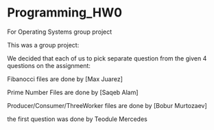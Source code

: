 # Programming_HW0
For Operating Systems group project

This was a group project: 

We decided that each of us to pick separate question from the given 4 questions on the assignment: 

   Fibanocci files are done by [Max Juarez]
   
   Prime Number Files are done by [Saqeb Alam]
   
   Producer/Consumer/ThreeWorker files are done by [Bobur Murtozaev]
   
   the first question was done by Teodule Mercedes
   
   
